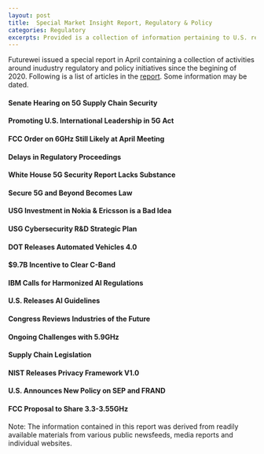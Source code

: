 ```yaml
---
layout: post
title:  Special Market Insight Report, Regulatory & Policy
categories: Regulatory
excerpts: Provided is a collection of information pertaining to U.S. regulatory & policy initiatives since January 2020
---
```


Futurewei issued a special report in April containing a collection of activities around inudustry regulatory and policy initiatives since the begining of 2020. Following is a list of articles in the [report](/reports/Market-Insights-SE1-March2020.pdf). Some information may be dated.

#### Senate Hearing on 5G Supply Chain Security
#### Promoting U.S. International Leadership in 5G Act
#### FCC Order on 6GHz Still Likely at April Meeting
#### Delays in Regulatory Proceedings
#### White House 5G Security Report Lacks Substance
#### Secure 5G and Beyond Becomes Law
#### USG Investment in Nokia & Ericsson is a Bad Idea
#### USG Cybersecurity R&D Strategic Plan
#### DOT Releases Automated Vehicles 4.0
#### $9.7B Incentive to Clear C-Band
#### IBM Calls for Harmonized AI Regulations
#### U.S. Releases AI Guidelines
#### Congress Reviews Industries of the Future
#### Ongoing Challenges with 5.9GHz
#### Supply Chain Legislation
#### NIST Releases Privacy Framework V1.0
#### U.S. Announces New Policy on SEP and FRAND
#### FCC Proposal to Share 3.3-3.55GHz

Note: The information contained in this report was derived from readily available materials from various public newsfeeds, media reports and individual websites.
